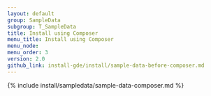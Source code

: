 ```yaml
---
layout: default
group: SampleData
subgroup: T_SampleData
title: Install using Composer
menu_title: Install using Composer
menu_node: 
menu_order: 3
version: 2.0
github_link: install-gde/install/sample-data-before-composer.md
---
```


{% include install/sampledata/sample-data-composer.md %}


